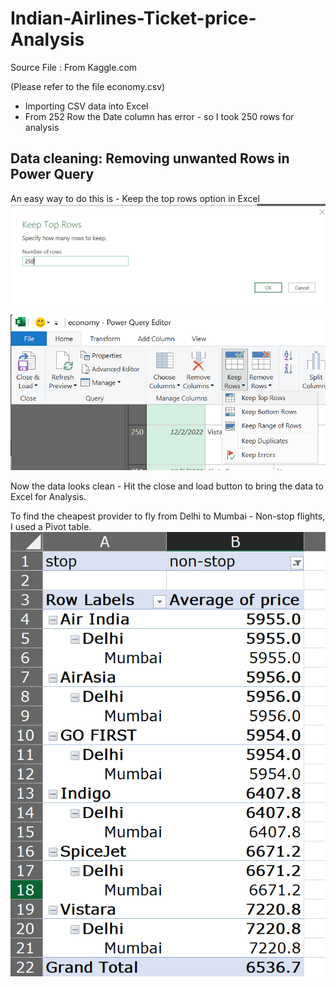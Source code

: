 # Indian-Airlines-Ticket-price-Analysis

Source File : From Kaggle.com

(Please refer to the file economy.csv)

- Importing CSV data into Excel
- From 252 Row the Date column has error - so I took 250 rows for analysis
## Data cleaning: Removing unwanted Rows in Power Query
An easy way to do this is - Keep the top rows option in Excel
![img alt](https://github.com/nsankareswari-70/Indian-Airlines-Ticket-price-Analysis/blob/cdbe444a7c896bab5311ff650ce670f865666248/ex115.png)

![img alt](https://github.com/nsankareswari-70/Indian-Airlines-Ticket-price-Analysis/blob/cdbe444a7c896bab5311ff650ce670f865666248/ex116.png)

Now the data looks clean - Hit the close and load button to bring the data to Excel for Analysis.

To find the cheapest provider to fly from Delhi to Mumbai - Non-stop flights, I used a Pivot table.
![img alt](https://github.com/nsankareswari-70/Indian-Airlines-Ticket-price-Analysis/blob/73aa10e91be08c62e20768b4c7b2d2c9d5679b66/ex117.png)



